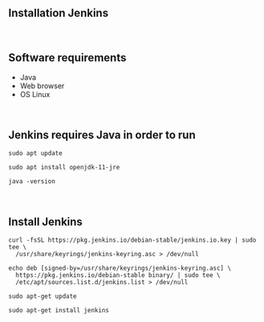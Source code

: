 ## Installation Jenkins

<br>

## Software requirements
- Java
- Web browser
- OS Linux

<br>

## Jenkins requires Java in order to run

```
sudo apt update
```

```
sudo apt install openjdk-11-jre
```

```
java -version
```

<br>

## Install Jenkins

```
curl -fsSL https://pkg.jenkins.io/debian-stable/jenkins.io.key | sudo tee \
  /usr/share/keyrings/jenkins-keyring.asc > /dev/null
```

```
echo deb [signed-by=/usr/share/keyrings/jenkins-keyring.asc] \
  https://pkg.jenkins.io/debian-stable binary/ | sudo tee \
  /etc/apt/sources.list.d/jenkins.list > /dev/null
```

```
sudo apt-get update
```

```
sudo apt-get install jenkins
```